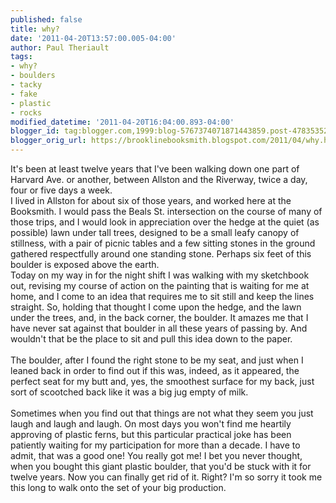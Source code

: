 ```yaml
---
published: false
title: why?
date: '2011-04-20T13:57:00.005-04:00'
author: Paul Theriault
tags:
- why?
- boulders
- tacky
- fake
- plastic
- rocks
modified_datetime: '2011-04-20T16:04:00.893-04:00'
blogger_id: tag:blogger.com,1999:blog-5767374071871443859.post-4783535215217376608
blogger_orig_url: https://brooklinebooksmith.blogspot.com/2011/04/why.html
---
```


It's been at least twelve years that I've been walking down one part of Harvard Ave. or another, between Allston and the Riverway, twice a day, four or five days a week.<br />I lived in Allston for about six of those years, and worked here at the Booksmith.  I would pass the Beals St. intersection on the course of many of those trips, and I would look in appreciation over the hedge at the quiet (as possible) lawn under tall trees, designed to be a small leafy canopy of stillness, with a pair of picnic tables and a few sitting stones in the ground gathered respectfully around one standing stone. Perhaps six feet of this boulder is exposed above the earth.<br />Today on my way in for the night shift I was walking with my sketchbook out, revising my course of action on the painting that is waiting for me at home, and I come to an idea that requires me to sit still and keep the lines straight. So, holding that thought I come upon the hedge, and the lawn under the trees, and, in the back corner, the boulder. It amazes me that I have never sat against that boulder in all these years of passing by. And wouldn't that be the place to sit and pull this idea down to the paper.<br /><br />The boulder, after I found the right stone to be my seat, and just when I leaned back in order to find out if this was, indeed, as it appeared, the perfect seat for my butt and, yes, the smoothest surface for my back, just sort of scootched back like it was a big jug empty of milk.<br /><br />Sometimes when you find out that things are not what they seem you just laugh and laugh and laugh. On most days you won't find me heartily approving of plastic ferns, but this particular practical joke has been patiently waiting for my participation for more than a decade. I have to admit, that was a good one! You really got me! I bet you never thought, when you bought this giant plastic boulder, that you'd be stuck with it for twelve years. Now you can finally get rid of it. Right? I'm so sorry it took me this long to walk onto the set of your big production.